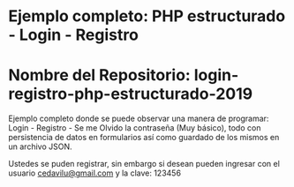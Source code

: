 # Ejemplo completo: PHP estructurado - Login - Registro

# Nombre del Repositorio: login-registro-php-estructurado-2019

Ejemplo completo donde se puede observar una manera de programar: Login - Registro - Se me Olvido la contraseña (Muy básico), 
todo con persistencia de datos en formularios así como guardado de los mismos en un archivo JSON.

Ustedes se puden registrar, sin embargo si desean pueden ingresar con el usuario cedavilu@gmail.com y la clave: 123456
